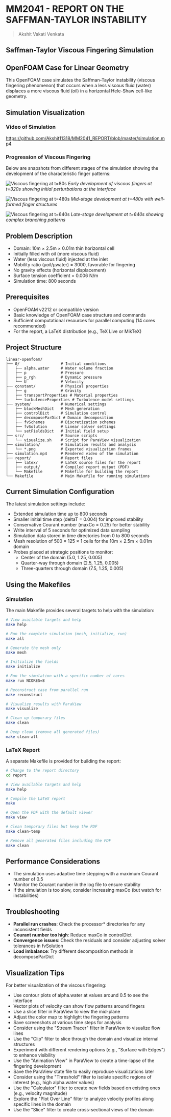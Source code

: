 # MM2041 - REPORT ON THE SAFFMAN-TAYLOR INSTABILITY
> Akshit Vakati Venkata 
## Saffman-Taylor Viscous Fingering Simulation
## OpenFOAM Case for Linear Geometry

This OpenFOAM case simulates the Saffman-Taylor instability (viscous fingering phenomenon) that occurs when a less viscous fluid (water) displaces a more viscous fluid (oil) in a horizontal Hele-Shaw cell-like geometry.

## Simulation Visualization

### Video of Simulation

https://github.com/Akshit11318/MM2041_REPORT/blob/master/simulation.mp4

### Progression of Viscous Fingering

Below are snapshots from different stages of the simulation showing the development of the characteristic finger patterns:

![Viscous fingering at t=80s](./simulation/flow-10.png)
*Early development of viscous fingers at t=320s showing initial perturbations at the interface*

![Viscous fingering at t=480s](./simulation/flow-60.png)
*Mid-stage development at t=480s with well-formed finger structures*

![Viscous fingering at t=640s](./simulation/flow-80.png)
*Late-stage development at t=640s showing complex branching patterns*

## Problem Description

- Domain: 10m × 2.5m × 0.01m thin horizontal cell
- Initially filled with oil (more viscous fluid)
- Water (less viscous fluid) injected at the inlet
- Mobility ratio (μoil/μwater) = 3000, favorable for fingering
- No gravity effects (horizontal displacement)
- Surface tension coefficient = 0.006 N/m
- Simulation time: 800 seconds 

## Prerequisites

- OpenFOAM v2212 or compatible version
- Basic knowledge of OpenFOAM case structure and commands
- Sufficient computational resources for parallel computing (14 cores recommended)
- For the report, a LaTeX distribution (e.g., TeX Live or MikTeX)

## Project Structure

```
linear-openfoam/
├── 0/                  # Initial conditions
│   ├── alpha.water     # Water volume fraction
│   ├── p               # Pressure
│   ├── p_rgh           # Dynamic pressure
│   └── U               # Velocity
├── constant/           # Physical properties
│   ├── g               # Gravity
│   ├── transportProperties # Material properties
│   └── turbulenceProperties # Turbulence model settings
├── system/             # Numerical settings
│   ├── blockMeshDict   # Mesh generation
│   ├── controlDict     # Simulation control
│   ├── decomposeParDict # Domain decomposition
│   ├── fvSchemes       # Discretization schemes
│   ├── fvSolution      # Linear solver settings
│   └── setFieldsDict   # Initial field setup
├── src/                # Source scripts
│   └── visualize.sh    # Script for ParaView visualization
├── simulation/         # Simulation results and analysis
│   └── *.png           # Exported visualization frames
├── simulation.mp4      # Rendered video of the simulation
├── report/             # Report files
│   ├── latex/          # LaTeX source files for the report
│   ├── output/         # Compiled report output (PDF)
│   └── Makefile        # Makefile for building the report
└── Makefile            # Main Makefile for running simulations
```

## Current Simulation Configuration

The latest simulation settings include:
- Extended simulation time up to 800 seconds
- Smaller initial time step (deltaT = 0.004) for improved stability
- Conservative Courant number (maxCo = 0.25) for better stability
- Write interval of 5 seconds for optimized data sampling
- Simulation data stored in time directories from 0 to 800 seconds
- Mesh resolution of 500 × 125 × 1 cells for the 10m × 2.5m × 0.01m domain
- Probes placed at strategic positions to monitor:
  - Center of the domain (5.0, 1.25, 0.005)
  - Quarter-way through domain (2.5, 1.25, 0.005)
  - Three-quarters through domain (7.5, 1.25, 0.005)

## Using the Makefiles

### Simulation

The main Makefile provides several targets to help with the simulation:

```bash
# View available targets and help
make help

# Run the complete simulation (mesh, initialize, run)
make all

# Generate the mesh only
make mesh

# Initialize the fields
make initialize

# Run the simulation with a specific number of cores
make run NCORES=8

# Reconstruct case from parallel run
make reconstruct

# Visualize results with ParaView
make visualize

# Clean up temporary files
make clean

# Deep clean (remove all generated files)
make clean-all
```

### LaTeX Report

A separate Makefile is provided for building the report:

```bash
# Change to the report directory
cd report

# View available targets and help
make help

# Compile the LaTeX report
make

# Open the PDF with the default viewer
make view

# Clean temporary files but keep the PDF
make clean-temp

# Remove all generated files including the PDF
make clean
```

## Performance Considerations

- The simulation uses adaptive time stepping with a maximum Courant number of 0.5
- Monitor the Courant number in the log file to ensure stability
- If the simulation is too slow, consider increasing maxCo (but watch for instabilities)

## Troubleshooting

- **Parallel run crashes**: Check the processor* directories for any inconsistent fields
- **Courant number too high**: Reduce maxCo in controlDict
- **Convergence issues**: Check the residuals and consider adjusting solver tolerances in fvSolution
- **Load imbalance**: Try different decomposition methods in decomposeParDict

## Visualization Tips

For better visualization of the viscous fingering:
- Use contour plots of alpha.water at values around 0.5 to see the interface
- Vector plots of velocity can show flow patterns around fingers
- Use a slice filter in ParaView to view the mid-plane
- Adjust the color map to highlight the fingering patterns
- Save screenshots at various time steps for analysis
- Consider using the "Stream Tracer" filter in ParaView to visualize flow lines
- Use the "Clip" filter to slice through the domain and visualize internal structures
- Experiment with different rendering options (e.g., "Surface with Edges") to enhance visibility
- Use the "Animation View" in ParaView to create a time-lapse of the fingering development
- Save the ParaView state file to easily reproduce visualizations later
- Consider using the "Threshold" filter to isolate specific regions of interest (e.g., high alpha.water values)
- Use the "Calculator" filter to create new fields based on existing ones (e.g., velocity magnitude)
- Explore the "Plot Over Line" filter to analyze velocity profiles along specific lines in the domain
- Use the "Slice" filter to create cross-sectional views of the domain